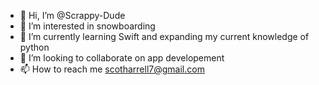 - 👋 Hi, I’m @Scrappy-Dude
- 👀 I’m interested in snowboarding
- 🌱 I’m currently learning Swift and expanding my current knowledge of python
- 💞️ I’m looking to collaborate on app developement
- 📫 How to reach me scotharrell7@gmail.com

<!---
Scrappy-Dude/Scrappy-Dude is a ✨ special ✨ repository because its `README.md` (this file) appears on your GitHub profile.
You can click the Preview link to take a look at your changes.
--->
